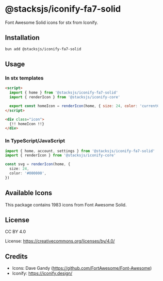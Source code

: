 # @stacksjs/iconify-fa7-solid

Font Awesome Solid icons for stx from Iconify.

## Installation

```bash
bun add @stacksjs/iconify-fa7-solid
```

## Usage

### In stx templates

```html
<script>
  import { home } from '@stacksjs/iconify-fa7-solid'
  import { renderIcon } from '@stacksjs/iconify-core'

  export const homeIcon = renderIcon(home, { size: 24, color: 'currentColor' })
</script>

<div class="icon">
  {!! homeIcon !!}
</div>
```

### In TypeScript/JavaScript

```typescript
import { home, account, settings } from '@stacksjs/iconify-fa7-solid'
import { renderIcon } from '@stacksjs/iconify-core'

const svg = renderIcon(home, {
  size: 24,
  color: '#000000',
})
```

## Available Icons

This package contains 1983 icons from Font Awesome Solid.

## License

CC BY 4.0

License: https://creativecommons.org/licenses/by/4.0/

## Credits

- Icons: Dave Gandy (https://github.com/FortAwesome/Font-Awesome)
- Iconify: https://iconify.design/
